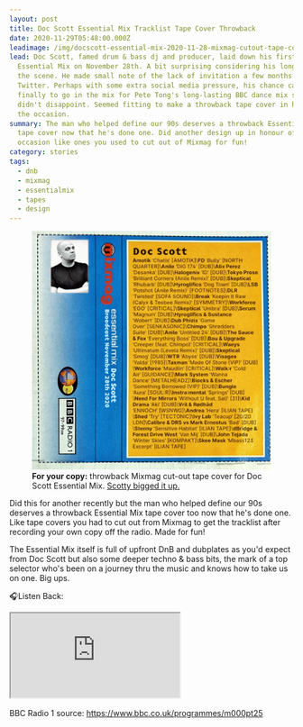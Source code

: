 ```yaml
---
layout: post
title: Doc Scott Essential Mix Tracklist Tape Cover Throwback
date: 2020-11-29T05:48:00.000Z
leadimage: /img/docscott-essential-mix-2020-11-28-mixmag-cutout-tape-cover-1280x-continuumizm.jpg
lead: Doc Scott, famed drum & bass dj and producer, laid down his first Radio 1
  Essential Mix on November 28th. A bit surprising considering his longevity in
  the scene. He made small note of the lack of invitation a few months back on
  Twitter. Perhaps with some extra social media pressure, his chance came
  finally to go in the mix for Pete Tong's long-lasting BBC dance mix show and
  didn't disappoint. Seemed fitting to make a throwback tape cover in honour of
  the occasion.
summary: The man who helped define our 90s deserves a throwback Essential Mix
  tape cover now that he's done one. Did another design up in honour of the
  occasion like ones you used to cut out of Mixmag for fun!
category: stories
tags:
  - dnb
  - mixmag
  - essentialmix
  - tapes
  - design
---
```

<figure class="figure col-sm-6 float-md-right">
<a href="/img/docscott-essential-mix-2020-11-28-mixmag-cutout-tape-cover-1280x-continuumizm.jpg"><img src="/img/docscott-essential-mix-2020-11-28-mixmag-cutout-tape-cover-1280x-continuumizm.jpg" class="figure-img img-fluid" alt="Mixmag cutout tape cover designed for Doc Scott's Essential Mix, Nov 2020 by continuumizm."></a>
<figcaption class="figure-caption"><b>For your copy:</b> throwback Mixmag cut-out tape cover for Doc Scott Essential Mix. <a href="https://twitter.com/docscott31/status/1333159125602209795" class="text-dark" title="Tweet from Doc Scott, Nov 29 2020: 'I love this artwork'">Scotty bigged it up.</a>
</figure>

Did this for another recently but the man who helped define our 90s deserves a throwback Essential Mix tape cover too now that he's done one. Like tape covers you had to cut out from Mixmag to get the tracklist after recording your own copy off the radio. Made for fun!

The Essential Mix itself is full of upfront DnB and dubplates as you'd expect from Doc Scott but also some deeper techno & bass bits, the mark of a top selector who's been on a journey thru the music and knows how to take us on one. Big ups.

🎧Listen Back: 

<div class="embed-responsive embed-responsive-16by9" style="max-height:208px;">
  <iframe class="embed-responsive-item" style="max-height:166px;" src="https://w.soundcloud.com/player/?url=https%3A//api.soundcloud.com/tracks/937516861&color=%23ff5500&auto_play=false&hide_related=false&show_comments=true&show_user=true&show_reposts=false&show_teaser=true" seamless></iframe>
</div> 

BBC Radio 1 source: <https://www.bbc.co.uk/programmes/m000pt25>

